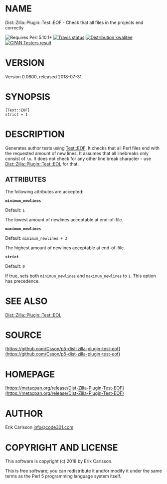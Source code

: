 # NAME

Dist::Zilla::Plugin::Test::EOF - Check that all files in the projects end correctly

<div>
    <p>
    <img src="https://img.shields.io/badge/perl-5.10.1+-blue.svg" alt="Requires Perl 5.10.1+" />
    <a href="https://travis-ci.org/Csson/p5-dist-zilla-plugin-test-eof"><img src="https://api.travis-ci.org/Csson/p5-dist-zilla-plugin-test-eof.svg?branch=master" alt="Travis status" /></a>
    <a href="http://cpants.cpanauthors.org/release/CSSON/Dist-Zilla-Plugin-Test-EOF-0.0600"><img src="http://badgedepot.code301.com/badge/kwalitee/CSSON/Dist-Zilla-Plugin-Test-EOF/0.0600" alt="Distribution kwalitee" /></a>
    <a href="http://matrix.cpantesters.org/?dist=Dist-Zilla-Plugin-Test-EOF%200.0600"><img src="http://badgedepot.code301.com/badge/cpantesters/Dist-Zilla-Plugin-Test-EOF/0.0600" alt="CPAN Testers result" /></a>
    </p>
</div>

# VERSION

Version 0.0600, released 2018-07-31.

# SYNOPSIS

    [Test::EOF]
    strict = 1

# DESCRIPTION

Generates author tests using [Test::EOF](https://metacpan.org/pod/Test::EOF). It checks that all Perl files end with the requested amount of new lines. It assumes that all linebreaks only consist of `\n`. It does not check
for any other line break character - use [Dist::Zilla::Plugin::Test::EOL](https://metacpan.org/pod/Dist::Zilla::Plugin::Test::EOL) for that.

## ATTRIBUTES

The following attributes are accepted:

**`minimum_newlines`**

Default: `1`

The lowest amount of newlines acceptable at end-of-file.

**`maximum_newlines`**

Default: `minimum_newlines + 3`

The highest amount of newlines acceptable at end-of-file.

**`strict`**

Default: `0`

If true, sets both `minimum_newlines` and `maximum_newlines` to `1`. This option has precedence.

# SEE ALSO

[Dist::Zilla::Plugin::Test::EOL](https://metacpan.org/pod/Dist::Zilla::Plugin::Test::EOL)

# SOURCE

[https://github.com/Csson/p5-dist-zilla-plugin-test-eof](https://github.com/Csson/p5-dist-zilla-plugin-test-eof)

# HOMEPAGE

[https://metacpan.org/release/Dist-Zilla-Plugin-Test-EOF](https://metacpan.org/release/Dist-Zilla-Plugin-Test-EOF)

# AUTHOR

Erik Carlsson <info@code301.com>

# COPYRIGHT AND LICENSE

This software is copyright (c) 2018 by Erik Carlsson.

This is free software; you can redistribute it and/or modify it under
the same terms as the Perl 5 programming language system itself.
